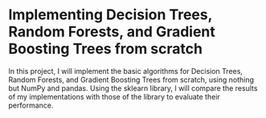 # Implementing Decision Trees, Random Forests, and Gradient Boosting Trees from scratch

In this project, I will implement the basic algorithms for Decision Trees, Random Forests, and Gradient Boosting Trees from scratch, using nothing but NumPy and pandas. Using the sklearn library, I will compare the results of my implementations with those of the library to evaluate their performance.
